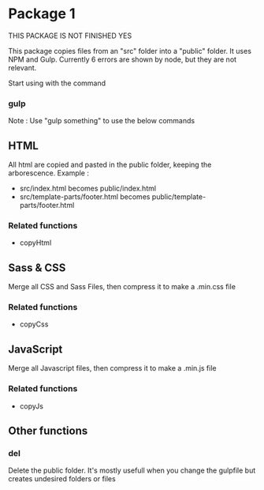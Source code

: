 # Package 1
THIS PACKAGE IS NOT FINISHED YES

This package copies files from an "src" folder into a "public" folder.
It uses NPM and Gulp.
Currently 6 errors are shown by node, but they are not relevant.

Start using with the command
### gulp

Note : Use "gulp something" to use the below commands

## HTML
All html are copied and pasted in the public folder, keeping the arborescence.
Example :
- src/index.html becomes public/index.html
- src/template-parts/footer.html becomes public/template-parts/footer.html
### Related functions
- copyHtml

## Sass & CSS
Merge all CSS and Sass Files, then compress it to make a .min.css file
### Related functions
- copyCss

## JavaScript
Merge all Javascript files, then compress it to make a .min.js file
### Related functions
- copyJs

## Other functions
### del
Delete the public folder. It's mostly usefull when you change the gulpfile but creates undesired folders or files